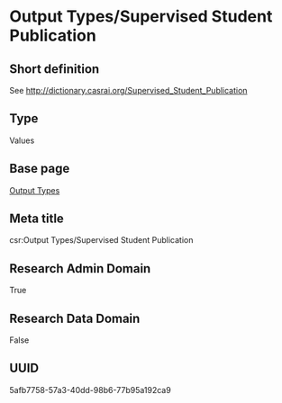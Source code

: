 # Output Types/Supervised Student Publication
## Short definition
See http://dictionary.casrai.org/Supervised_Student_Publication
## Type
Values
## Base page
[Output Types](../../Picklists/Output%20Types.md)
## Meta title
csr:Output Types/Supervised Student Publication
## Research Admin Domain
True
## Research Data Domain
False
## UUID
5afb7758-57a3-40dd-98b6-77b95a192ca9
